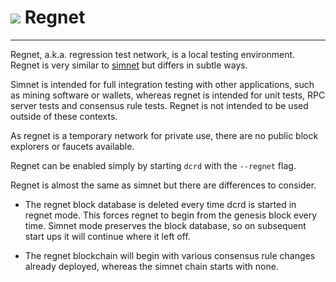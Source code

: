 # <img class="dcr-icon" src="/img/dcr-icons/Dcrtl.svg" /> Regnet

---

Regnet, a.k.a. regression test network, is a local testing environment. Regnet
is very similar to [simnet](simnet.md) but differs in subtle ways.

Simnet is intended for full integration testing with other applications, such as
mining software or wallets, whereas regnet is intended for unit tests, RPC
server tests and consensus rule tests. Regnet is not intended to be used outside
of these contexts.

As regnet is a temporary network for private use, there are no public
block explorers or faucets available.

Regnet can be enabled simply by starting `dcrd` with the `--regnet` flag.

Regnet is almost the same as simnet but there are differences to consider.

- The regnet block database is deleted every time dcrd is started in regnet
  mode. This forces regnet to begin from the genesis block every time. Simnet
  mode preserves the block database, so on subsequent start ups it will continue
  where it left off.

- The regnet blockchain will begin with various consensus rule changes already
  deployed, whereas the simnet chain starts with none.

